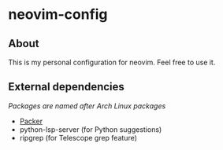 # neovim-config

## About
This is my personal configuration for neovim. Feel free to use it.

## External dependencies
*Packages are named after Arch Linux packages*  

- [Packer](https://aur.archlinux.org/packages/nvim-packer-git)
- python-lsp-server (for Python suggestions)
- ripgrep (for Telescope grep feature)
